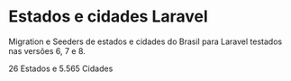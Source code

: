 # Estados e cidades Laravel
Migration e Seeders de estados e cidades do Brasil para Laravel testados nas versões 6, 7 e 8.

26 Estados e 5.565 Cidades
